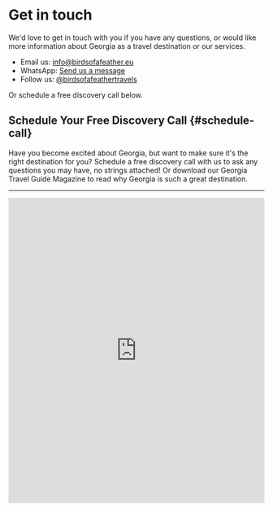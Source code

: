 # Get in touch

We'd love to get in touch with you if you have any questions, or would like more information about Georgia as a travel destination or our services. 

- Email us: [info@birdsofafeather.eu](mailto:info@birdsofafeather.eu)
- WhatsApp: [Send us a message](https://wa.me/995591177101)
- Follow us: [@birdsofafeathertravels](www.instagram.com/birdsofafeathertravels)

Or schedule a free discovery call below.

## Schedule Your Free Discovery Call {#schedule-call}

Have you become excited about Georgia, but want to make sure it's the right destination for you? Schedule a free discovery call with us to ask any questions you may have, no strings attached! Or download our Georgia Travel Guide Magazine to read why Georgia is such a great destination.

----


<!-- Google Calendar Appointment Scheduling begin -->
<iframe src="https://calendar.google.com/calendar/appointments/schedules/AcZssZ26Yx0zZo2LUTBiCku3R3E9mSNV0wprQBF1hOmWF5mf8nUQyCsOhJ1sPPIgtmobbOo_hvkuLjNA?gv=true" style="border: 0" width="100%" height="600" frameborder="0"></iframe>
<!-- end Google Calendar Appointment Scheduling -->